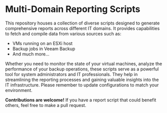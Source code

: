 # Multi-Domain Reporting Scripts

This repository houses a collection of diverse scripts designed to generate comprehensive reports across different IT domains. It provides capabilities to fetch and compile data from various sources such as:

- VMs running on an ESXi host
- Backup jobs in Veeam Backup
- And much more...

Whether you need to monitor the state of your virtual machines, analyze the performance of your backup operations, these scripts serve as a powerful tool for system administrators and IT professionals. They help in streamlining the reporting processes and gaining valuable insights into the IT infrastructure. Please remember to update configurations to match your environment.

**Contributions are welcome!** If you have a report script that could benefit others, feel free to make a pull request.

